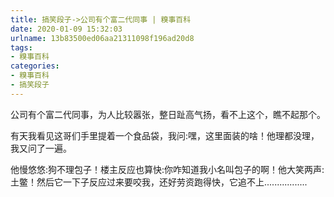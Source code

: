 ```yaml
---
title: 搞笑段子->公司有个富二代同事 | 糗事百科
date: 2020-01-09 15:32:03
urlname: 13b83500ed06aa21311098f196ad20d8
tags: 
- 糗事百科
categories:
- 糗事百科
- 搞笑段子
---
```

公司有个富二代同事，为人比较嚣张，整日趾高气扬，看不上这个，瞧不起那个。

有天我看见这哥们手里提着一个食品袋，我问:嘿，这里面装的啥！他理都没理，我又问了一遍。

他慢悠悠:狗不理包子！楼主反应也算快:你咋知道我小名叫包子的啊！他大笑两声:土鳖！然后它一下子反应过来要咬我，还好劳资跑得快，它追不上.................


